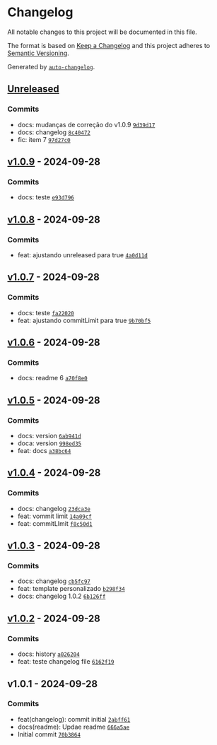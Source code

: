 # Changelog

All notable changes to this project will be documented in this file.

The format is based on [Keep a Changelog](https://keepachangelog.com/en/1.0.0/)
and this project adheres to [Semantic Versioning](https://semver.org/spec/v2.0.0.html).

Generated by [`auto-changelog`](https://github.com/CookPete/auto-changelog).

## [Unreleased](https://github.com/leoviana00/lab-auto-changelog/compare/v1.0.9...HEAD)

### Commits

- docs: mudanças de correção do v1.0.9 [`9d39d17`](https://github.com/leoviana00/lab-auto-changelog/commit/9d39d177e06369a1d3efb7bcd437a814b7f9fe71)
- docs: changelog [`8c40472`](https://github.com/leoviana00/lab-auto-changelog/commit/8c404725e9769284908eae278430c424cffadf74)
- fic: item 7 [`97d27c0`](https://github.com/leoviana00/lab-auto-changelog/commit/97d27c0967609d302109f08907d05cdb5e4071ff)

## [v1.0.9](https://github.com/leoviana00/lab-auto-changelog/compare/v1.0.8...v1.0.9) - 2024-09-28

### Commits

- docs: teste [`e93d796`](https://github.com/leoviana00/lab-auto-changelog/commit/e93d79609ca53f43cd7026a6779a7e8cf29849fd)

## [v1.0.8](https://github.com/leoviana00/lab-auto-changelog/compare/v1.0.7...v1.0.8) - 2024-09-28

### Commits

- feat: ajustando unreleased  para true [`4a0d11d`](https://github.com/leoviana00/lab-auto-changelog/commit/4a0d11d52dbbcb1f1dc0b44101c5351e8fb2ba77)

## [v1.0.7](https://github.com/leoviana00/lab-auto-changelog/compare/v1.0.6...v1.0.7) - 2024-09-28

### Commits

- docs: teste [`fa22020`](https://github.com/leoviana00/lab-auto-changelog/commit/fa22020ea88800bcaff32b8a83d608360aca8d0c)
- feat: ajustando commitLimit para true [`9b70bf5`](https://github.com/leoviana00/lab-auto-changelog/commit/9b70bf504bfcb8fd9a95defbb885766672a9cc8b)

## [v1.0.6](https://github.com/leoviana00/lab-auto-changelog/compare/v1.0.5...v1.0.6) - 2024-09-28

### Commits

- docs: readme 6 [`a70f8e0`](https://github.com/leoviana00/lab-auto-changelog/commit/a70f8e05f1b0a3b7a0a696404103af9597bc18fa)

## [v1.0.5](https://github.com/leoviana00/lab-auto-changelog/compare/v1.0.4...v1.0.5) - 2024-09-28

### Commits

- docs: version [`6ab941d`](https://github.com/leoviana00/lab-auto-changelog/commit/6ab941d7090190d5582e3b0826c4f09fffd2726b)
- doca: version [`998ed35`](https://github.com/leoviana00/lab-auto-changelog/commit/998ed358eaf4bf7ececd802ddeb4160347166c11)
- feat: docs [`a38bc64`](https://github.com/leoviana00/lab-auto-changelog/commit/a38bc648be45f8f5338d8e5855cc37603fd48055)

## [v1.0.4](https://github.com/leoviana00/lab-auto-changelog/compare/v1.0.3...v1.0.4) - 2024-09-28

### Commits

- docs: changelog [`23dca3e`](https://github.com/leoviana00/lab-auto-changelog/commit/23dca3eb28d22ae9ff217c6d49d5324460d35826)
- feat: vommit limit [`14a09cf`](https://github.com/leoviana00/lab-auto-changelog/commit/14a09cf16dd0f05e3ebdfeb926ec49b77ef038ed)
- feat: commitLImit [`f8c50d1`](https://github.com/leoviana00/lab-auto-changelog/commit/f8c50d12ff07247f72c85a27e7bb1a5ac1579459)

## [v1.0.3](https://github.com/leoviana00/lab-auto-changelog/compare/v1.0.2...v1.0.3) - 2024-09-28

### Commits

- docs: changelog [`cb5fc97`](https://github.com/leoviana00/lab-auto-changelog/commit/cb5fc974a81a6fb406da90bc287740438741ecf4)
- feat: template personalizado [`b298f34`](https://github.com/leoviana00/lab-auto-changelog/commit/b298f341e5e706dfcc96f96d1d6462907dc85fd1)
- docs: changelog 1.0.2 [`6b126ff`](https://github.com/leoviana00/lab-auto-changelog/commit/6b126ff4b8fd0711a58aab1a2f101ea826d2eec6)

## [v1.0.2](https://github.com/leoviana00/lab-auto-changelog/compare/v1.0.1...v1.0.2) - 2024-09-28

### Commits

- docs: history [`a026204`](https://github.com/leoviana00/lab-auto-changelog/commit/a0262041ad8c4933babff6a676f5605142069d74)
- feat: teste changelog file [`6162f19`](https://github.com/leoviana00/lab-auto-changelog/commit/6162f19f4348805b5769f9704afe0cfe76c44029)

## v1.0.1 - 2024-09-28

### Commits

- feat(changelog): commit initial [`2abff61`](https://github.com/leoviana00/lab-auto-changelog/commit/2abff61f5a7dd903bd8b9bf92d2798c442028f9b)
- docs(readme): Updae readme [`666a5ae`](https://github.com/leoviana00/lab-auto-changelog/commit/666a5ae06daaad3f0e0a7ccb892db55a47e21692)
- Initial commit [`70b3864`](https://github.com/leoviana00/lab-auto-changelog/commit/70b3864fb5ece1d0eb87828d1b8b99bb3939621c)
